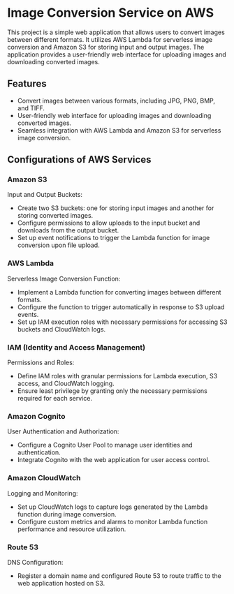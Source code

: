# Image Conversion Service on AWS

This project is a simple web application that allows users to convert images between different formats. It utilizes AWS Lambda for serverless image conversion and Amazon S3 for storing input and output images. The application provides a user-friendly web interface for uploading images and downloading converted images.


## Features

- Convert images between various formats, including JPG, PNG, BMP, and TIFF.
- User-friendly web interface for uploading images and downloading converted images.
- Seamless integration with AWS Lambda and Amazon S3 for serverless image conversion.

## Configurations of AWS Services

### Amazon S3
Input and Output Buckets:
- Create two S3 buckets: one for storing input images and another for storing converted images.
- Configure permissions to allow uploads to the input bucket and downloads from the output bucket.
- Set up event notifications to trigger the Lambda function for image conversion upon file upload.

### AWS Lambda
Serverless Image Conversion Function:
- Implement a Lambda function for converting images between different formats.
- Configure the function to trigger automatically in response to S3 upload events.
- Set up IAM execution roles with necessary permissions for accessing S3 buckets and CloudWatch logs.

### IAM (Identity and Access Management)
Permissions and Roles:
- Define IAM roles with granular permissions for Lambda execution, S3 access, and CloudWatch logging.
- Ensure least privilege by granting only the necessary permissions required for each service.

### Amazon Cognito
User Authentication and Authorization:
- Configure a Cognito User Pool to manage user identities and authentication.
- Integrate Cognito with the web application for user access control.

### Amazon CloudWatch
Logging and Monitoring:
- Set up CloudWatch logs to capture logs generated by the Lambda function during image conversion.
- Configure custom metrics and alarms to monitor Lambda function performance and resource utilization.

### Route 53
DNS Configuration:
- Register a domain name and configured Route 53 to route traffic to the web application hosted on S3.
